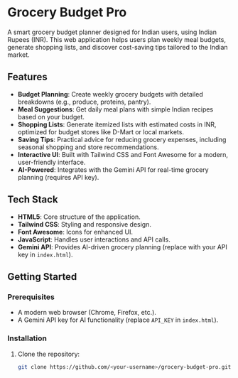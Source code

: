 # Grocery Budget Pro

A smart grocery budget planner designed for Indian users, using Indian Rupees (INR). This web application helps users plan weekly meal budgets, generate shopping lists, and discover cost-saving tips tailored to the Indian market.

## Features

- **Budget Planning**: Create weekly grocery budgets with detailed breakdowns (e.g., produce, proteins, pantry).
- **Meal Suggestions**: Get daily meal plans with simple Indian recipes based on your budget.
- **Shopping Lists**: Generate itemized lists with estimated costs in INR, optimized for budget stores like D-Mart or local markets.
- **Saving Tips**: Practical advice for reducing grocery expenses, including seasonal shopping and store recommendations.
- **Interactive UI**: Built with Tailwind CSS and Font Awesome for a modern, user-friendly interface.
- **AI-Powered**: Integrates with the Gemini API for real-time grocery planning (requires API key).

## Tech Stack

- **HTML5**: Core structure of the application.
- **Tailwind CSS**: Styling and responsive design.
- **Font Awesome**: Icons for enhanced UI.
- **JavaScript**: Handles user interactions and API calls.
- **Gemini API**: Provides AI-driven grocery planning (replace with your API key in `index.html`).

## Getting Started

### Prerequisites

- A modern web browser (Chrome, Firefox, etc.).
- A Gemini API key for AI functionality (replace `API_KEY` in `index.html`).

### Installation

1. Clone the repository:
   ```bash
   git clone https://github.com/<your-username>/grocery-budget-pro.git
